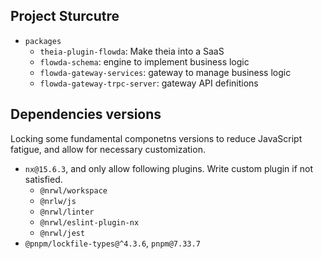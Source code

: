 ## Project Sturcutre

- `packages`
    - `theia-plugin-flowda`: Make theia into a SaaS
    - `flowda-schema`: engine to implement business logic
    - `flowda-gateway-services`: gateway to manage business logic
    - `flowda-gateway-trpc-server`: gateway API definitions

## Dependencies versions

Locking some fundamental componetns versions to reduce JavaScript fatigue, and allow for necessary customization.

- `nx@15.6.3`, and only allow following plugins. Write custom plugin if not satisfied.
    - `@nrwl/workspace`
    - `@nrlw/js`
    - `@nrwl/linter`
    - `@nrwl/eslint-plugin-nx`
    - `@nrwl/jest`
- `@pnpm/lockfile-types@^4.3.6`, `pnpm@7.33.7`
